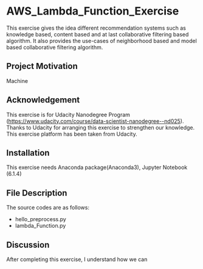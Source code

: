 # AWS_Lambda_Function_Exercise

This exercise gives the idea different recommendation systems such as knowledge based, content based and at last collaborative filtering based algorithm. It also provides the use-cases of neighborhood based and model based collaborative filtering algorithm.

## Project Motivation
Machine

## Acknowledgement
This exercise is for Udacity Nanodegree Program (https://www.udacity.com/course/data-scientist-nanodegree--nd025). Thanks to Udacity for arranging this exercise to strengthen our knowledge. This exercise platform has been taken from Udacity.
## Installation
This exercise needs Anaconda package(Anaconda3), Jupyter Notebook (6.1.4)

## File Description
The source codes are as follows:
- hello_preprocess.py
- lambda_Function.py



## Discussion
After completing this exercise, I understand how we can 
